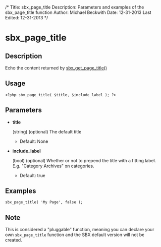 /*
Title: sbx_page_title
Description: Parameters and examples of the sbx_page_title function
Author: Michael Beckwith
Date: 12-31-2013
Last Edited: 12-31-2013
 */

# sbx_page_title

## Description

Echo the content returned by [sbx_get_page_title()](../sbx_get_page_title)

## Usage

	<?php sbx_page_title( $title, $include_label ); ?>

## Parameters

* **title**

	(string) (optional) The default title

	* Default: None

* **include_label**

	(bool) (optional) Whether or not to prepend the title with a fitting label. E.g. "Category Archives" on categories.

	* Default: true

## Examples

	sbx_page_title( 'My Page', false );

## Note

This is considered a "pluggable" function, meaning you can declare your own `sbx_page_title` function and the SBX default version will not be created.
